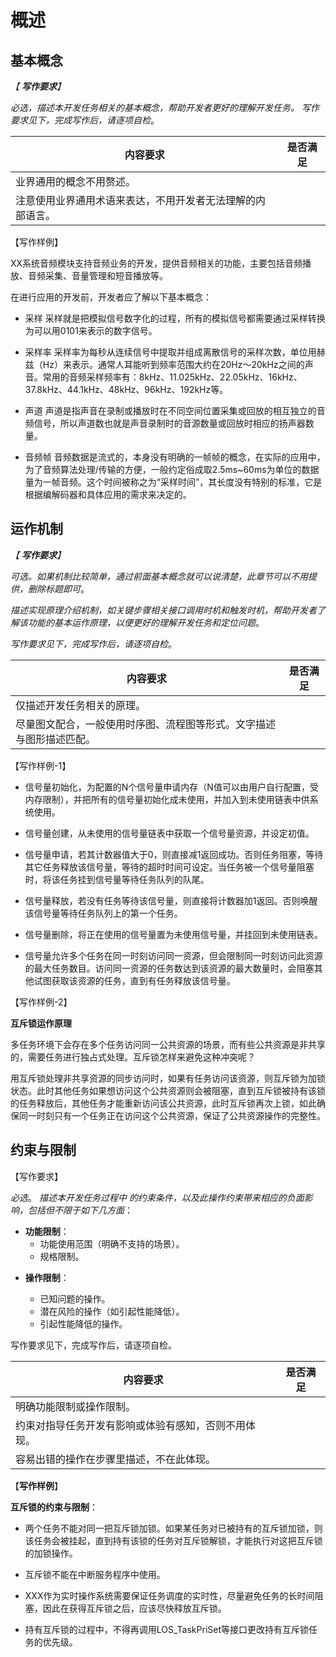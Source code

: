 # 概述

## 基本概念

*【 **写作要求**】*

*必选，描述本开发任务相关的基本概念，帮助开发者更好的理解开发任务。* *写作要求见下，完成写作后，请逐项自检*。

| 内容要求 | 是否满足 |
| -------- | -------- |
| 业界通用的概念不用赘述。 |  |
| 注意使用业界通用术语来表达，不用开发者无法理解的内部语言。 |  |


【写作样例】


XX系统音频模块支持音频业务的开发，提供音频相关的功能，主要包括音频播放、音频采集、音量管理和短音播放等。


在进行应用的开发前，开发者应了解以下基本概念：


- 采样
  采样就是把模拟信号数字化的过程，所有的模拟信号都需要通过采样转换为可以用0101来表示的数字信号。

- 采样率
  采样率为每秒从连续信号中提取并组成离散信号的采样次数，单位用赫兹（Hz）来表示。通常人耳能听到频率范围大约在20Hz～20kHz之间的声音。常用的音频采样频率有：8kHz、11.025kHz、22.05kHz、16kHz、37.8kHz、44.1kHz、48kHz、96kHz、192kHz等。

- 声道
  声道是指声音在录制或播放时在不同空间位置采集或回放的相互独立的音频信号，所以声道数也就是声音录制时的音源数量或回放时相应的扬声器数量。

- 音频帧
  音频数据是流式的，本身没有明确的一帧帧的概念，在实际的应用中，为了音频算法处理/传输的方便，一般约定俗成取2.5ms~60ms为单位的数据量为一帧音频。这个时间被称之为“采样时间”，其长度没有特别的标准，它是根据编解码器和具体应用的需求来决定的。


## 运作机制

*【 **写作要求**】*

*可选。如果机制比较简单，通过前面基本概念就可以说清楚，此章节可以不用提供，删除标题即可*。

*描述实现原理介绍机制，如关键步骤相关接口调用时机和触发时机，帮助开发者了解该功能的基本运作原理，以便更好的理解开发任务和定位问题*。

*写作要求见下，完成写作后，请逐项自检*。

| 内容要求 | 是否满足 |
| -------- | -------- |
| 仅描述开发任务相关的原理。 |  |
| 尽量图文配合，一般使用时序图、流程图等形式。文字描述与图形描述匹配。 |  |

【写作样例-1】

- 信号量初始化，为配置的N个信号量申请内存（N值可以由用户自行配置，受内存限制），并把所有的信号量初始化成未使用，并加入到未使用链表中供系统使用。

- 信号量创建，从未使用的信号量链表中获取一个信号量资源，并设定初值。

- 信号量申请，若其计数器值大于0，则直接减1返回成功。否则任务阻塞，等待其它任务释放该信号量，等待的超时时间可设定。当任务被一个信号量阻塞时，将该任务挂到信号量等待任务队列的队尾。

- 信号量释放，若没有任务等待该信号量，则直接将计数器加1返回。否则唤醒该信号量等待任务队列上的第一个任务。

- 信号量删除，将正在使用的信号量置为未使用信号量，并挂回到未使用链表。

- 信号量允许多个任务在同一时刻访问同一资源，但会限制同一时刻访问此资源的最大任务数目。访问同一资源的任务数达到该资源的最大数量时，会阻塞其他试图获取该资源的任务，直到有任务释放该信号量。
  

【写作样例-2】

**互斥锁运作原理**

多任务环境下会存在多个任务访问同一公共资源的场景，而有些公共资源是非共享的，需要任务进行独占式处理。互斥锁怎样来避免这种冲突呢？

用互斥锁处理非共享资源的同步访问时，如果有任务访问该资源，则互斥锁为加锁状态。此时其他任务如果想访问这个公共资源则会被阻塞，直到互斥锁被持有该锁的任务释放后，其他任务才能重新访问该公共资源，此时互斥锁再次上锁，如此确保同一时刻只有一个任务正在访问这个公共资源，保证了公共资源操作的完整性。



## 约束与限制

【写作要求】

*必选*。 *描述本开发任务过程中* *的约束条件，以及此操作约束带来相应的负面影响，包括但不限于如下几方面*：

- **功能限制**：  
  - 功能使用范围（明确不支持的场景）。
  - 规格限制。

* **操作限制**：

  * 已知问题的操作。
  * 潜在风险的操作（如引起性能降低）。
  * 引起性能降低的操作。

写作要求见下，完成写作后，请逐项自检。

| 内容要求 | 是否满足 |
| -------- | -------- |
| 明确功能限制或操作限制。 |  |
| 约束对指导任务开发有影响或体验有感知，否则不用体现。 |  |
| 容易出错的操作在步骤里描述，不在此体现。 |  |

【**写作样例**】

**互斥锁的约束与限制**：

- 两个任务不能对同一把互斥锁加锁。如果某任务对已被持有的互斥锁加锁，则该任务会被挂起，直到持有该锁的任务对互斥锁解锁，才能执行对这把互斥锁的加锁操作。

- 互斥锁不能在中断服务程序中使用。

- XXX作为实时操作系统需要保证任务调度的实时性，尽量避免任务的长时间阻塞，因此在获得互斥锁之后，应该尽快释放互斥锁。

- 持有互斥锁的过程中，不得再调用LOS_TaskPriSet等接口更改持有互斥锁任务的优先级。
